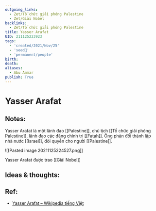 ```yaml
---
outgoing_links:
  - Zet/Tổ chức giải phóng Palestine
  - Zet/Giải Nobel
backlinks:
  - Zet/Tổ chức giải phóng Palestine
title: Yasser Arafat
UID: 211125223923
tags:
  - 'created/2021/Nov/25'
  - 'seed🥜'
  - 'permanent/people'
birth:
death:
aliases:
  - Abu Ammar
publish: True
---
```

# Yasser Arafat

## Notes:
Yasser Arafat là một lãnh đạo [[Palestine]], chủ tịch [[Tổ chức giải phóng Palestine]], lãnh đạo các đảng chính trị [[Fatah]]. Ông phản đối thành lập nhà nước [[Israel]], đòi quyền cho người [[Palestine]].

![[Pasted image 20211125224527.png]]

Yasser Arafat được trao [[Giải Nobel]]

## Ideas & thoughts:
## Ref:
- [Yasser Arafat – Wikipedia tiếng Việt](https://vi.wikipedia.org/wiki/Yasser_Arafat)